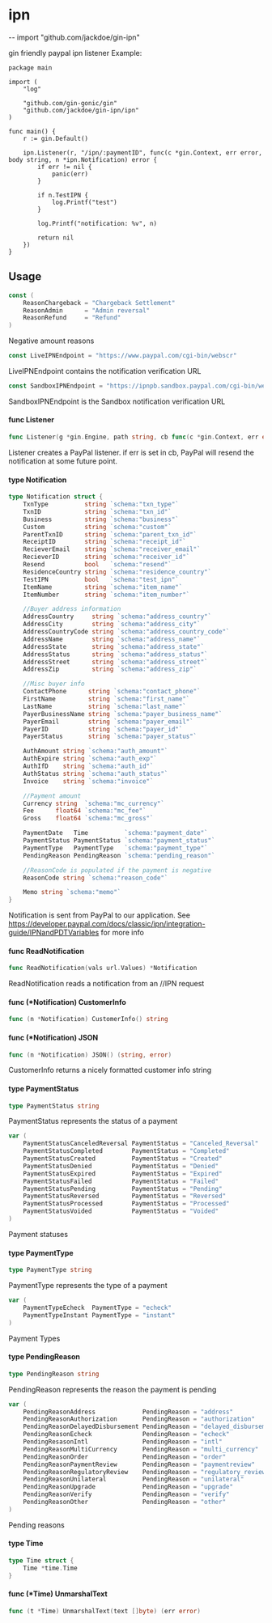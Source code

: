 # ipn
--
    import "github.com/jackdoe/gin-ipn"

gin friendly paypal ipn listener Example:

    package main

    import (
    	"log"

    	"github.com/gin-gonic/gin"
    	"github.com/jackdoe/gin-ipn/ipn"
    )

    func main() {
    	r := gin.Default()

    	ipn.Listener(r, "/ipn/:paymentID", func(c *gin.Context, err error, body string, n *ipn.Notification) error {
    		if err != nil {
    			panic(err)
    		}

    		if n.TestIPN {
    			log.Printf("test")
    		}

    		log.Printf("notification: %v", n)

    		return nil
    	})
    }

## Usage

```go
const (
	ReasonChargeback = "Chargeback Settlement"
	ReasonAdmin      = "Admin reversal"
	ReasonRefund     = "Refund"
)
```
Negative amount reasons

```go
const LiveIPNEndpoint = "https://www.paypal.com/cgi-bin/webscr"
```
LiveIPNEndpoint contains the notification verification URL

```go
const SandboxIPNEndpoint = "https://ipnpb.sandbox.paypal.com/cgi-bin/webscr"
```
SandboxIPNEndpoint is the Sandbox notification verification URL

#### func  Listener

```go
func Listener(g *gin.Engine, path string, cb func(c *gin.Context, err error, body string, n *Notification) error)
```
Listener creates a PayPal listener. if err is set in cb, PayPal will resend the
notification at some future point.

#### type Notification

```go
type Notification struct {
	TxnType          string `schema:"txn_type"`
	TxnID            string `schema:"txn_id"`
	Business         string `schema:"business"`
	Custom           string `schema:"custom"`
	ParentTxnID      string `schema:"parent_txn_id"`
	ReceiptID        string `schema:"receipt_id"`
	RecieverEmail    string `schema:"receiver_email"`
	RecieverID       string `schema:"receiver_id"`
	Resend           bool   `schema:"resend"`
	ResidenceCountry string `schema:"residence_country"`
	TestIPN          bool   `schema:"test_ipn"`
	ItemName         string `schema:"item_name"`
	ItemNumber       string `schema:"item_number"`

	//Buyer address information
	AddressCountry     string `schema:"address_country"`
	AddressCity        string `schema:"address_city"`
	AddressCountryCode string `schema:"address_country_code"`
	AddressName        string `schema:"address_name"`
	AddressState       string `schema:"address_state"`
	AddressStatus      string `schema:"address_status"`
	AddressStreet      string `schema:"address_street"`
	AddressZip         string `schema:"address_zip"`

	//Misc buyer info
	ContactPhone      string `schema:"contact_phone"`
	FirstName         string `schema:"first_name"`
	LastName          string `schema:"last_name"`
	PayerBusinessName string `schema:"payer_business_name"`
	PayerEmail        string `schema:"payer_email"`
	PayerID           string `schema:"payer_id"`
	PayerStatus       string `schema:"payer_status"`

	AuthAmount string `schema:"auth_amount"`
	AuthExpire string `schema:"auth_exp"`
	AuthIfD    string `schema:"auth_id"`
	AuthStatus string `schema:"auth_status"`
	Invoice    string `schema:"invoice"`

	//Payment amount
	Currency string  `schema:"mc_currency"`
	Fee      float64 `schema:"mc_fee"`
	Gross    float64 `schema:"mc_gross"`

	PaymentDate   Time          `schema:"payment_date"`
	PaymentStatus PaymentStatus `schema:"payment_status"`
	PaymentType   PaymentType   `schema:"payment_type"`
	PendingReason PendingReason `schema:"pending_reason"`

	//ReasonCode is populated if the payment is negative
	ReasonCode string `schema:"reason_code"`

	Memo string `schema:"memo"`
}
```

Notification is sent from PayPal to our application. See
https://developer.paypal.com/docs/classic/ipn/integration-guide/IPNandPDTVariables
for more info

#### func  ReadNotification

```go
func ReadNotification(vals url.Values) *Notification
```
ReadNotification reads a notification from an //IPN request

#### func (*Notification) CustomerInfo

```go
func (n *Notification) CustomerInfo() string
```

#### func (*Notification) JSON

```go
func (n *Notification) JSON() (string, error)
```
CustomerInfo returns a nicely formatted customer info string

#### type PaymentStatus

```go
type PaymentStatus string
```

PaymentStatus represents the status of a payment

```go
var (
	PaymentStatusCanceledReversal PaymentStatus = "Canceled_Reversal"
	PaymentStatusCompleted        PaymentStatus = "Completed"
	PaymentStatusCreated          PaymentStatus = "Created"
	PaymentStatusDenied           PaymentStatus = "Denied"
	PaymentStatusExpired          PaymentStatus = "Expired"
	PaymentStatusFailed           PaymentStatus = "Failed"
	PaymentStatusPending          PaymentStatus = "Pending"
	PaymentStatusReversed         PaymentStatus = "Reversed"
	PaymentStatusProcessed        PaymentStatus = "Processed"
	PaymentStatusVoided           PaymentStatus = "Voided"
)
```
Payment statuses

#### type PaymentType

```go
type PaymentType string
```

PaymentType represents the type of a payment

```go
var (
	PaymentTypeEcheck  PaymentType = "echeck"
	PaymentTypeInstant PaymentType = "instant"
)
```
Payment Types

#### type PendingReason

```go
type PendingReason string
```

PendingReason represents the reason the payment is pending

```go
var (
	PendingReasonAddress             PendingReason = "address"
	PendingReasonAuthorization       PendingReason = "authorization"
	PendingReasonDelayedDisbursement PendingReason = "delayed_disbursement"
	PendingReasonEcheck              PendingReason = "echeck"
	PendingResasonIntl               PendingReason = "intl"
	PendingReasonMultiCurrency       PendingReason = "multi_currency"
	PendingReasonOrder               PendingReason = "order"
	PendingReasonPaymentReview       PendingReason = "paymentreview"
	PendingReasonRegulatoryReview    PendingReason = "regulatory_review"
	PendingReasonUnilateral          PendingReason = "unilateral"
	PendingReasonUpgrade             PendingReason = "upgrade"
	PendingReasonVerify              PendingReason = "verify"
	PendingReasonOther               PendingReason = "other"
)
```
Pending reasons

#### type Time

```go
type Time struct {
	Time *time.Time
}
```


#### func (*Time) UnmarshalText

```go
func (t *Time) UnmarshalText(text []byte) (err error)
```
